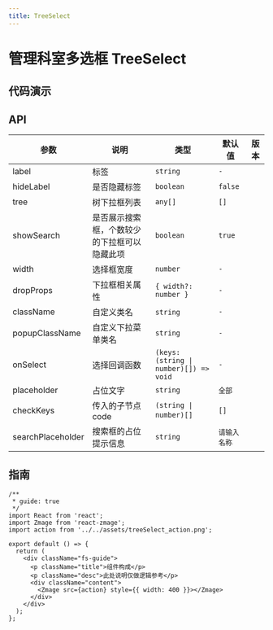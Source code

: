 ```yaml
---
title: TreeSelect
---
```


# 管理科室多选框 TreeSelect 

## 代码演示

<code src="./demos/index.tsx"  title="基础使用"></code>

## API
| 参数 | 说明 | 类型 | 默认值 | 版本 |
| --- | --- | --- | --- | --- |
| label | 标签 | `string` | `-` |
| hideLabel | 是否隐藏标签 | `boolean` | `false `|
| tree | 树下拉框列表 | `any[]` | `[]` |
| showSearch | 是否展示搜索框，个数较少的下拉框可以隐藏此项 | `boolean` | `true` |
| width | 选择框宽度 | `number` | `-` |
| dropProps | 下拉框相关属性 | `{ width?: number }` | `-` |
| className | 自定义类名 | `string`  | `-` |
| popupClassName | 自定义下拉菜单类名 | `string` | `-` |
| onSelect | 选择回调函数 | `(keys: (string \| number)[]) => void` | `-` |
| placeholder |占位文字 | `string` | `全部` |
| checkKeys | 传入的子节点code | `(string \| number)[]`  |`[]`|
| searchPlaceholder | 搜索框的占位提示信息 | `string` | `请输入名称` |

<!-- <API id='TreeSelect'></API> -->

## 指南

```tsx
/**
 * guide: true
 */
import React from 'react';
import Zmage from 'react-zmage';
import action from '../../assets/treeSelect_action.png';

export default () => {
  return (
    <div className="fs-guide">
      <p className="title">组件构成</p>
      <p className="desc">此处说明仅做逻辑参考</p>
      <div className="content">
        <Zmage src={action} style={{ width: 400 }}></Zmage>
      </div>
    </div>
  );
};
```
